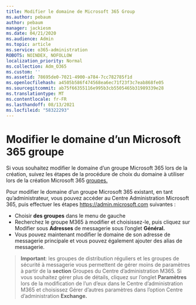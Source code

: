 ```yaml
---
title: Modifier le domaine de Microsoft 365 Group
ms.author: pebaum
author: pebaum
manager: jackiesm
ms.date: 04/21/2020
ms.audience: Admin
ms.topic: article
ms.service: o365-administration
ROBOTS: NOINDEX, NOFOLLOW
localization_priority: Normal
ms.collection: Adm_O365
ms.custom: ''
ms.assetid: 78695de0-7021-4900-a784-7cc782785f1d
ms.openlocfilehash: a4505b586f474568ea6ec71f23f3c7eab868fe05
ms.sourcegitcommit: ab75f66355116e995b3cb5505465b31989339e28
ms.translationtype: MT
ms.contentlocale: fr-FR
ms.lasthandoff: 08/13/2021
ms.locfileid: "58322293"
---
```

# <a name="change-the-domain-for-a-microsoft-365-group"></a>Modifier le domaine d’un Microsoft 365 groupe

Si vous souhaitez modifier le domaine d’un groupe Microsoft 365 lors de la création, suivez les étapes de la procédure de choix du domaine à utiliser lors de la création Microsoft 365 [groupes.](https://docs.microsoft.com/microsoft-365/admin/create-groups/choose-domain-to-create-groups)

Pour modifier le domaine d’un groupe Microsoft 365 existant, en tant qu’administrateur, vous pouvez accéder au Centre Administration Microsoft 365, puis effectuer les étapes https://admin.microsoft.com suivantes :

- Choisir **des groupes** dans le menu de gauche
- Recherchez le groupe M365 à modifier et choisissez-le, puis cliquez sur Modifier sous **Adresses** de messagerie sous l’onglet **Général.** 
- Vous pouvez maintenant modifier le domaine de son adresse de messagerie principale et vous pouvez également ajouter des alias de messagerie.

> **Important**: les groupes de distribution réguliers et les groupes de sécurité à messagerie vous permettent de gérer moins de paramètres à partir de la **section** Groupes du Centre d’administration M365. Si vous souhaitez gérer plus de détails, cliquez sur l’onglet **Paramètres** lors de la modification de l’un d’eux dans le Centre d’administration M365 et choisissez Gérer d’autres paramètres dans l’option Centre d’administration **Exchange.**
